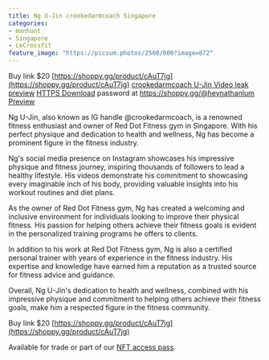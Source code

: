 ```yaml
---
title: Ng U-Jin crookedarmcoach Singapore
categories:
- manhunt
- Singapore
- LeCrossfit
feature_image: "https://picsum.photos/2560/600?image=872"
---
```


Buy link $20 [https://shoppy.gg/product/cAuT7jg](https://shoppy.gg/product/cAuT7jg)
[crookedarmcoach U-Jin Video leak preview](ipfs://QmX7X4shjegtjYxm8XxZkhzSykbb5KE8exGqRdSG6vGv2c/%5Bwahtoon.com%5D%20crookedarmcoach%20u-jin.zip)
[HTTPS Download](https://ipfs.io/ipfs/QmX7X4shjegtjYxm8XxZkhzSykbb5KE8exGqRdSG6vGv2c/%5Bwahtoon.com%5D%20crookedarmcoach%20u-jin.zip)
password at https://shoppy.gg/@heynathanlum 
[Preview](https://ipfs.io/ipfs/QmTMg48Bq7RJCsPzb53BHqLrgTg3e3kz6Z8rYKpFdGPFDS/)

Ng U-Jin, also known as IG handle @crookedarmcoach, is a renowned fitness enthusiast and owner of Red Dot Fitness gym in Singapore. With his perfect physique and dedication to health and wellness, Ng has become a prominent figure in the fitness industry.

Ng's social media presence on Instagram showcases his impressive physique and fitness journey, inspiring thousands of followers to lead a healthy lifestyle. His videos demonstrate his commitment to showcasing every imaginable inch of his body, providing valuable insights into his workout routines and diet plans.

As the owner of Red Dot Fitness gym, Ng has created a welcoming and inclusive environment for individuals looking to improve their physical fitness. His passion for helping others achieve their fitness goals is evident in the personalized training programs he offers to clients.

In addition to his work at Red Dot Fitness gym, Ng is also a certified personal trainer with years of experience in the fitness industry. His expertise and knowledge have earned him a reputation as a trusted source for fitness advice and guidance.

Overall, Ng U-Jin's dedication to health and wellness, combined with his impressive physique and commitment to helping others achieve their fitness goals, make him a respected figure in the fitness community.

Buy link $20 [https://shoppy.gg/product/cAuT7jg](https://shoppy.gg/product/cAuT7jg)


<!-- more -->


Available for trade or part of our [NFT access pass](https://opensea.io/collection/wahtoon-com-mdrt-lifetime).
